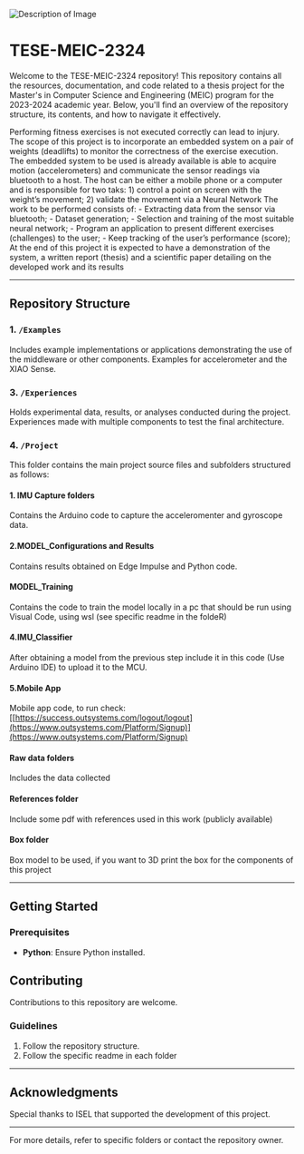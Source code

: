 ![Description of Image]([path/to/image.png](https://github.com/osduarte/TESE-MEIC-2324/blob/main/logo_ISEL_principal_PNG.png))

# TESE-MEIC-2324

Welcome to the TESE-MEIC-2324 repository! This repository contains all the resources, documentation, and code related to a thesis project for the Master's in Computer Science and Engineering (MEIC) program for the 2023-2024 academic year. Below, you'll find an overview of the repository structure, its contents, and how to navigate it effectively.


Performing fitness exercises is not executed correctly can lead to injury. The scope of this project is to incorporate an embedded system on a pair of weights (deadlifts) to monitor the correctness of the exercise execution. The embedded system to be used is already available is able to acquire motion (accelerometers) and communicate the sensor readings via bluetooth to a host. The host can be either a mobile phone or a computer and is responsible for two taks: 1) control a point on screen with the weight’s movement; 2) validate the movement via a Neural Network The work to be performed consists of: - Extracting data from the sensor via bluetooth; - Dataset generation; - Selection and training of the most suitable neural network; - Program an application to present different exercises (challenges) to the user; - Keep tracking of the user’s performance (score); At the end of this project it is expected to have a demonstration of the system, a written report (thesis) and a scientific paper detailing on the developed work and its results

---
## Repository Structure

### 1. `/Examples`
Includes example implementations or applications demonstrating the use of the middleware or other components. Examples for accelerometer and the XIAO Sense.

### 3. `/Experiences`
Holds experimental data, results, or analyses conducted during the project. Experiences made with multiple components to test the final architecture.

### 4. `/Project`
This folder contains the main project source files and subfolders structured as follows:

#### 1. IMU Capture folders
Contains the Arduino code to capture the acceleromenter and gyroscope data.

#### 2.MODEL_Configurations and Results
Contains results obtained on Edge Impulse and Python code.

#### MODEL_Training
Contains the code to train the model locally in a pc that should be run using Visual Code, using wsl (see specific readme in the foldeR)

#### 4.IMU_Classifier
After obtaining a model from the previous step include it in this code (Use Arduino IDE) to upload it to the MCU.

#### 5.Mobile App
Mobile app code, to run check: [[https://success.outsystems.com/logout/logout](https://www.outsystems.com/Platform/Signup)](https://www.outsystems.com/Platform/Signup)

#### Raw data folders
Includes the data collected

#### References folder
Include some pdf with references used in this work (publicly available)

#### Box folder
Box model to be used, if you want to 3D print the box for the components of this project

---

## Getting Started

### Prerequisites
- **Python**: Ensure Python installed.

## Contributing
Contributions to this repository are welcome.

### Guidelines
1. Follow the repository structure.
2. Follow the specific readme in each folder

---

## Acknowledgments
Special thanks to ISEL that supported the development of this project.

---

For more details, refer to specific folders or contact the repository owner.



